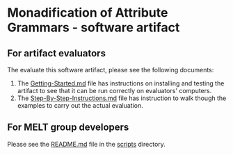 # Monadification of Attribute Grammars - software artifact

## For artifact evaluators

The evaluate this software artifact, please see the following
documents:
1. The [Getting-Started.md](Getting-Started.md) file has instructions on
   installing and testing the artifact to see that it can be run
   correctly on evaluators' computers.
2. The [Step-By-Step-Instructions.md](Step-By-Step-Instructions.md)
   file has instruction to walk though the examples to carry out the
   actual evaluation.

## For MELT group developers

Please see the [README.md](scripts/README.md) file in the
[scripts](scripts) directory.
